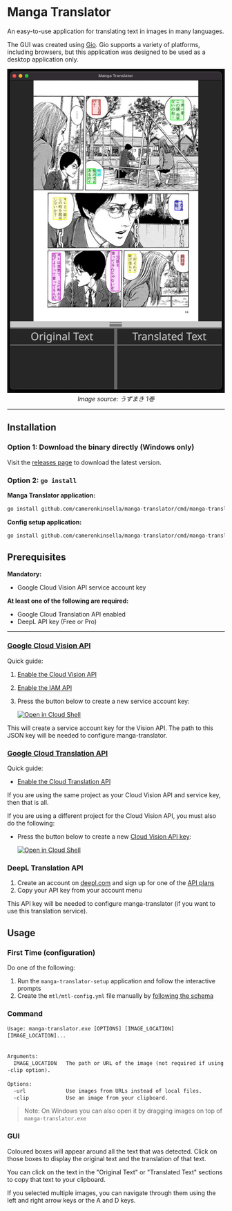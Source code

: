 # Manga Translator

An easy-to-use application for translating text in images in many languages.

The GUI was created using [Gio](https://gioui.org/). Gio supports a variety of platforms, including browsers, but this
application was designed to be used as a desktop application only.
<p align="center">
   <img src="./images/example-translation.gif"  alt="Example Translation"/>
   <br/>
   <cite>Image source: うずまき 1巻</cite>
</p>

---

## Installation

### Option 1: Download the binary directly (Windows only)

Visit the [releases page](https://github.com/cameronkinsella/manga-translator/releases/latest/)
to download the latest version.

### Option 2: `go install`

**Manga Translator application:**

```sh
go install github.com/cameronkinsella/manga-translator/cmd/manga-translator@latest
```

**Config setup application:**

```sh
go install github.com/cameronkinsella/manga-translator/cmd/manga-translator-setup@latest
```

## Prerequisites

**Mandatory:**

- Google Cloud Vision API service account key

**At least one of the following are required:**

- Google Cloud Translation API enabled
- DeepL API key (Free or Pro)

---

### [Google Cloud Vision API](https://cloud.google.com/vision/docs/before-you-begin)

Quick guide:

1. [Enable the Cloud Vision API](https://console.cloud.google.com/flows/enableapi?apiid=vision.googleapis.com)
2. [Enable the IAM API](https://console.cloud.google.com/flows/enableapi?apiid=iam.googleapis.com)
3. Press the button below to create a new service account key:

   [![Open in Cloud Shell][shell_img]][sa_key]

This will create a service account key for the Vision API. The path to this JSON key will be needed to configure
manga-translator.

### [Google Cloud Translation API](https://cloud.google.com/translate/docs/setup)

Quick guide:

- [Enable the Cloud Translation API](https://console.cloud.google.com/flows/enableapi?apiid=translate.googleapis.com)

If you are using the same project as your Cloud Vision API and service key, then that is all.

If you are using a different project for the Cloud Vision API, you must also do the following:

- Press the button below to create a
  new [Cloud Vision API key](https://cloud.google.com/docs/authentication/api-keys?hl=en#creating_an_api_key):

  [![Open in Cloud Shell][shell_img]][api_key]

### DeepL Translation API

1. Create an account on [deepl.com](https://deepl.com) and sign up for one of the
   [API plans](https://www.deepl.com/pro#developer)
2. Copy your API key from your account menu

This API key will be needed to configure manga-translator (if you want to use this translation service).

## Usage

### First Time (configuration)

Do one of the following:

1. Run the `manga-translator-setup` application and follow the interactive prompts
2. Create the `mtl/mtl-config.yml` file manually by [following the schema](./pkg/config/mtl-config.schema.yml)

### Command

```
Usage: manga-translator.exe [OPTIONS] [IMAGE_LOCATION] [IMAGE_LOCATION]...


Arguments:
  IMAGE_LOCATION   The path or URL of the image (not required if using -clip option).

Options:
  -url             Use images from URLs instead of local files.
  -clip            Use an image from your clipboard.
```

> Note: On Windows you can also open it by dragging images on top of `manga-translator.exe`

### GUI

Coloured boxes will appear around all the text that was detected. Click on those boxes to display the original text and
the translation of that text.

You can click on the text in the "Original Text" or "Translated Text" sections to copy that text to your clipboard.

If you selected multiple images, you can navigate through them using the left and right arrow keys or the A and D keys.

[shell_img]: https://gstatic.com/cloudssh/images/open-btn.png

[sa_key]: https://console.cloud.google.com/cloudshell/open?git_repo=https://github.com/cameronkinsella/manga-translator&open_in_editor=scripts/cloudshell/create-service-account-key.md

[api_key]: https://console.cloud.google.com/cloudshell/open?git_repo=https://github.com/cameronkinsella/manga-translator&open_in_editor=scripts/cloudshell/create-translation-api-key.md

